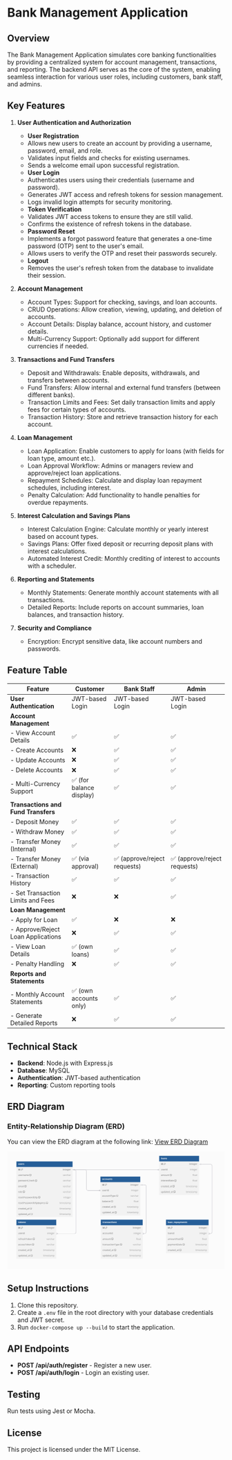 # Bank Management Application

## Overview

The Bank Management Application simulates core banking functionalities by providing a centralized system for account management, transactions, and reporting. The backend API serves as the core of the system, enabling seamless interaction for various user roles, including customers, bank staff, and admins.

## Key Features 

1. **User Authentication and Authorization**
   - **User Registration**
   - Allows new users to create an account by providing a username, password, email, and role.
   - Validates input fields and checks for existing usernames.
   - Sends a welcome email upon successful registration.
   - **User Login**
   - Authenticates users using their credentials (username and password).
   - Generates JWT access and refresh tokens for session management.
   - Logs invalid login attempts for security monitoring.
   - **Token Verification**
   - Validates JWT access tokens to ensure they are still valid.
   - Confirms the existence of refresh tokens in the database.
   - **Password Reset**
   - Implements a forgot password feature that generates a one-time password (OTP) sent to the user's email.
   - Allows users to verify the OTP and reset their passwords securely.
   - **Logout**
   - Removes the user's refresh token from the database to invalidate their session.

2. **Account Management**
   - Account Types: Support for checking, savings, and loan accounts.
   - CRUD Operations: Allow creation, viewing, updating, and deletion of accounts.
   - Account Details: Display balance, account history, and customer details.
   - Multi-Currency Support: Optionally add support for different currencies if needed.

3. **Transactions and Fund Transfers**
   - Deposit and Withdrawals: Enable deposits, withdrawals, and transfers between accounts.
   - Fund Transfers: Allow internal and external fund transfers (between different banks).
   - Transaction Limits and Fees: Set daily transaction limits and apply fees for certain types of accounts.
   - Transaction History: Store and retrieve transaction history for each account.

4. **Loan Management**
   - Loan Application: Enable customers to apply for loans (with fields for loan type, amount etc.).
   - Loan Approval Workflow: Admins or managers review and approve/reject loan applications.
   - Repayment Schedules: Calculate and display loan repayment schedules, including interest.
   - Penalty Calculation: Add functionality to handle penalties for overdue repayments.

5. **Interest Calculation and Savings Plans**
   - Interest Calculation Engine: Calculate monthly or yearly interest based on account types.
   - Savings Plans: Offer fixed deposit or recurring deposit plans with interest calculations.
   - Automated Interest Credit: Monthly crediting of interest to accounts with a scheduler.

6. **Reporting and Statements**
   - Monthly Statements: Generate monthly account statements with all transactions.
   - Detailed Reports: Include reports on account summaries, loan balances, and transaction history.

7. **Security and Compliance**
   - Encryption: Encrypt sensitive data, like account numbers and passwords.

## Feature Table

| **Feature**                          | **Customer**                    | **Bank Staff**                         | **Admin**                              |
|--------------------------------------|----------------------------------|----------------------------------------|----------------------------------------|
| **User Authentication**              | JWT-based Login                 | JWT-based Login                        | JWT-based Login                        |
| **Account Management**               |                                  |                                        |                                        |
| - View Account Details               | ✅                               | ✅                                     | ✅                                     |
| - Create Accounts                    | ❌                               | ✅                                     | ✅                                     |
| - Update Accounts                    | ❌                               | ✅                                     | ✅                                     |
| - Delete Accounts                    | ❌                               | ✅                                     | ✅                                     |
| - Multi-Currency Support             | ✅ (for balance display)         | ✅                                     | ✅                                     |
| **Transactions and Fund Transfers**  |                                  |                                        |                                        |
| - Deposit Money                      | ✅                               | ✅                                     | ✅                                     |
| - Withdraw Money                     | ✅                               | ✅                                     | ✅                                     |
| - Transfer Money (Internal)          | ✅                               | ✅                                     | ✅                                     |
| - Transfer Money (External)          | ✅ (via approval)                | ✅ (approve/reject requests)           | ✅ (approve/reject requests)           |
| - Transaction History                | ✅                               | ✅                                     | ✅                                     |
| - Set Transaction Limits and Fees    | ❌                               | ❌                                     | ✅                                     |
| **Loan Management**                  |                                  |                                        |                                        |
| - Apply for Loan                     | ✅                               | ❌                                     | ❌                                     |
| - Approve/Reject Loan Applications   | ❌                               | ✅                                     | ✅                                     |
| - View Loan Details                  | ✅ (own loans)                   | ✅                                     | ✅                                     |
| - Penalty Handling                   | ❌                               | ✅                                     | ✅                                     |
| **Reports and Statements**           |                                  |                                        |                                        |
| - Monthly Account Statements         | ✅ (own accounts only)           | ✅                                     | ✅                                     |
| - Generate Detailed Reports          | ❌                               | ✅                                     | ✅                                     |


## Technical Stack

- **Backend**: Node.js with Express.js
- **Database**: MySQL
- **Authentication**: JWT-based authentication
- **Reporting**: Custom reporting tools

## ERD Diagram

### Entity-Relationship Diagram (ERD)

You can view the ERD diagram at the following link:
[View ERD Diagram](https://dbdiagram.io/d/Entity-Relationship-Diagram-ERD-for-Bank-Management-Application-6788ac626b7fa355c30d056d)

![ERD Diagram](ERD.png)

## Setup Instructions

1. Clone this repository.
2. Create a `.env` file in the root directory with your database credentials and JWT secret.
3. Run `docker-compose up --build` to start the application.

## API Endpoints

- **POST /api/auth/register** - Register a new user.
- **POST /api/auth/login** - Login an existing user.

## Testing

Run tests using Jest or Mocha.

## License

This project is licensed under the MIT License.
